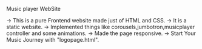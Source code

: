 Music player WebSite

-> This is a pure Frontend website made just of HTML and CSS.
-> It is a static website.
-> Implemented things like corousels,jumbotron,musicplayer controller and some animations.
-> Made the page responsive.
-> Start Your Music Journey with "logopage.html".
